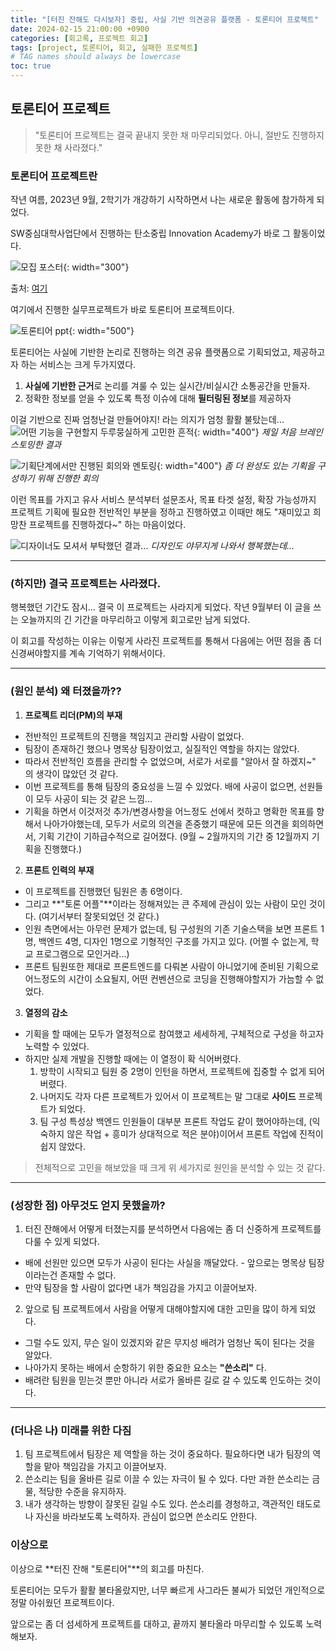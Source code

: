```yaml
---
title: "[터진 잔해도 다시보자] 중립, 사실 기반 의견공유 플랫폼 - 토론티어 프로젝트"
date: 2024-02-15 21:00:00 +0900
categories: [회고록, 프로젝트 회고]
tags: [project, 토론티어, 회고, 실패한 프로젝트]     
# TAG names should always be lowercase
toc: true
---
```

## **토론티어 프로젝트**
> "토론티어 프로젝트는 결국 끝내지 못한 채 마무리되었다. 아니, 절반도 진행하지 못한 채 사라졌다."

### **토론티어 프로젝트란**
작년 여름, 2023년 9월, 2학기가 개강하기 시작하면서 나는 새로운 활동에 참가하게 되었다.

SW중심대학사업단에서 진행하는 탄소중립 Innovation Academy가 바로 그 활동이었다.

![모집 포스터](/assets/img/posts/2024-02-15/innovation_academy_poster.jpg){: width="300"}

출처: [여기](https://www.inha.ac.kr/kr/950/subview.do?&enc=Zm5jdDF8QEB8JTJGYmJzJTJGa3IlMkY4JTJGMzUwNDMlMkZhcnRjbFZpZXcuZG8lM0ZwYWdlJTNEMSUyNnNyY2hDb2x1bW4lM0RhbGwlMjZzcmNoV3JkJTNEaW5ub3ZhdGlvbiUyNmJic0NsU2VxJTNEJTI2YmJzT3BlbldyZFNlcSUzRCUyNnJnc0JnbmRlU3RyJTNEJTI2cmdzRW5kZGVTdHIlM0QlMjZpc1ZpZXdNaW5lJTNEZmFsc2UlMjZwYXNzd29yZCUzRCUyNg%3D%3D)

여기에서 진행한 실무프로젝트가 바로 토론티어 프로젝트이다.

![토론티어 ppt](/assets/img/posts/2024-02-15/what-is-torontier.png){: width="500"}

토론티어는 사실에 기반한 논리로 진행하는 의견 공유 플랫폼으로 기획되었고, 제공하고자 하는 서비스는 크게 두가지였다.
1. **사실에 기반한 근거**로 논리를 겨룰 수 있는 실시간/비실시간 소통공간을 만들자.
2. 정확한 정보를 얻을 수 있도록 특정 이슈에 대해 **필터링된 정보**를 제공하자

이걸 기반으로 진짜 엄청난걸 만들어야지! 라는 의지가 엄청 활활 불탔는데...
![어떤 기능을 구현할지 두루뭉실하게 고민한 흔적](/assets/img/posts/2024-02-15/miro.png){: width="400"}
*제일 처음 브레인스토밍한 결과*

![기획단계에서만 진행된 회의와 멘토링](/assets/img/posts/2024-02-15/mentoring_list.png){: width="400"}
*좀 더 완성도 있는 기획을 구성하기 위해 진행한 회의*

이런 목표를 가지고 유사 서비스 분석부터 설문조사, 목표 타겟 설정, 확장 가능성까지 프로젝트 기획에 필요한 전반적인 부분을 정하고 진행하였고 이때만 해도 "재미있고 희망찬 프로젝트를 진행하겠다~" 하는 마음이었다.

![디자이너도 모셔서 부탁했던 결과...](/assets/img/posts/2024-02-15/figma_sample.png)
*디자인도 야무지게 나와서 행복했는데...*

***

### **(하지만) 결국 프로젝트는 사라졌다.**
행복했던 기간도 잠시... 결국 이 프로젝트는 사라지게 되었다. 작년 9월부터 이 글을 쓰는 오늘까지의 긴 기간을 마무리하고 이렇게 회고로만 남게 되었다.

이 회고를 작성하는 이유는 이렇게 사라진 프로젝트를 통해서 다음에는 어떤 점을 좀 더 신경써야할지를 계속 기억하기 위해서이다.

***

### **(원인 분석) 왜 터졌을까??**
1. **프로젝트 리더(PM)의 부재**
- 전반적인 프로젝트의 진행을 책임지고 관리할 사람이 없었다.
- 팀장이 존재하긴 했으나 명목상 팀장이었고, 실질적인 역할을 하지는 않았다. 
- 따라서 전반적인 흐름을 관리할 수 없었으며, 서로가 서로를 "알아서 잘 하겠지~" 의 생각이 많았던 것 같다.
- 이번 프로젝트를 통해 팀장의 중요성을 느낄 수 있었다. 배에 사공이 없으면, 선원들이 모두 사공이 되는 것 같은 느낌...
- 기획을 하면서 이것저것 추가/변경사항을 어느정도 선에서 컷하고 명확한 목표를 향해서 나아가야했는데, 모두가 서로의 의견을 존중했기 때문에 모든 의견을 회의하면서, 기획 기간이 기하급수적으로 길어졌다. (9월 ~ 2월까지의 기간 중 12월까지 기획을 진행했다.)

2. **프론트 인력의 부재**
- 이 프로젝트를 진행했던 팀원은 총 6명이다.
- 그리고 **"토론 어플"**이라는 정해져있는 큰 주제에 관심이 있는 사람이 모인 것이다. (여기서부터 잘못되었던 것 같다.)
- 인원 측면에서는 아무런 문제가 없는데, 팀 구성원의 기존 기술스택을 보면 프론트 1명, 백엔드 4명, 디자인 1명으로 기형적인 구조를 가지고 있다. (어쩔 수 없는게, 학교 프로그램으로 모인거라...)
- 프론트 팀원또한 제대로 프론트엔드를 다뤄본 사람이 아니었기에 준비된 기획으로 어느정도의 시간이 소요될지, 어떤 컨벤션으로 코딩을 진행해야할지가 가늠할 수 없었다.

3. **열정의 감소**
- 기획을 할 때에는 모두가 열정적으로 참여했고 세세하게, 구체적으로 구성을 하고자 노력할 수 있었다.
- 하지만 실제 개발을 진행할 때에는 이 열정이 확 식어버렸다.
   1) 방학이 시작되고 팀원 중 2명이 인턴을 하면서, 프로젝트에 집중할 수 없게 되어버렸다.
   2) 나머지도 각자 다른 프로젝트가 있어서 이 프로젝트는 말 그대로 **사이드** 프로젝트가 되었다.
   3) 팀 구성 특성상 백엔드 인원들이 대부분 프론트 작업도 같이 했어야하는데, (익숙하지 않은 작업 + 흥미가 상대적으로 적은 분야)이어서 프론트 작업에 진적이 쉽지 않았다.

> 전체적으로 고민을 해보았을 때 크게 위 세가지로 원인을 분석할 수 있는 것 같다.

***

### **(성장한 점) 아무것도 얻지 못했을까?**
1. 터진 잔해에서 어떻게 터졌는지를 분석하면서 다음에는 좀 더 신중하게 프로젝트를 다룰 수 있게 되었다.
- 배에 선원만 있으면 모두가 사공이 된다는 사실을 깨달았다. - 앞으로는 명목상 팀장이라는건 존재할 수 없다.
- 만약 팀장을 할 사람이 없다면 내가 책임감을 가지고 이끌어보자.

2. 앞으로 팀 프로젝트에서 사람을 어떻게 대해야할지에 대한 고민을 많이 하게 되었다. 
- 그럴 수도 있지, 무슨 일이 있겠지와 같은 무지성 배려가 엄청난 독이 된다는 것을 알았다.
- 나아가지 못하는 배에서 순항하기 위한 중요한 요소는 **"쓴소리"** 다.
- 배려란 팀원을 믿는것 뿐만 아니라 서로가 올바른 길로 갈 수 있도록 인도하는 것이다.

***

### **(더나은 나) 미래를 위한 다짐**

1. 팀 프로젝트에서 팀장은 제 역할을 하는 것이 중요하다. 필요하다면 내가 팀장의 역할을 맡아 책임감을 가지고 이끌어보자.
2. 쓴소리는 팀을 올바른 길로 이끌 수 있는 자극이 될 수 있다. 다만 과한 쓴소리는 금물, 적당한 수준을 유지하자.
3. 내가 생각하는 방향이 잘못된 길일 수도 있다. 쓴소리를 경청하고, 객관적인 태도로 나 자신을 바라보도록 노력하자. 관심이 없으면 쓴소리도 안한다.

### **이상으로**
이상으로 **터진 잔해 "토론티어"**의 회고를 마친다.

토론티어는 모두가 활활 불타올랐지만, 너무 빠르게 사그라든 불씨가 되었던 개인적으로 정말 아쉬웠던 프로젝트이다.

앞으로는 좀 더 섬세하게 프로젝트를 대하고, 끝까지 불타올라 마무리할 수 있도록 노력해보자.